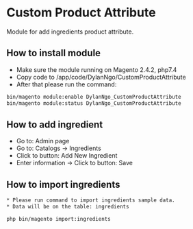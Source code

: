 # Custom Product Attribute
Module for add ingredients product attribute.

## How to install module
* Make sure the module running on Magento 2.4.2, php7.4
* Copy code to <project>/app/code/DylanNgo/CustomProductAttribute
* After that please run the command:
```bash
bin/magento module:enable DylanNgo_CustomProductAttribute
bin/magento module:status DylanNgo_CustomProductAttribute
```

## How to add ingredient
* Go to: Admin page
* Go to: Catalogs -> Ingredients
* Click to button: Add New Ingredient
* Enter information -> Click to button: Save

## How to import ingredients
```bash
* Please run command to import ingredients sample data.
* Data will be on the table: ingredients

php bin/magento import:ingredients
```
